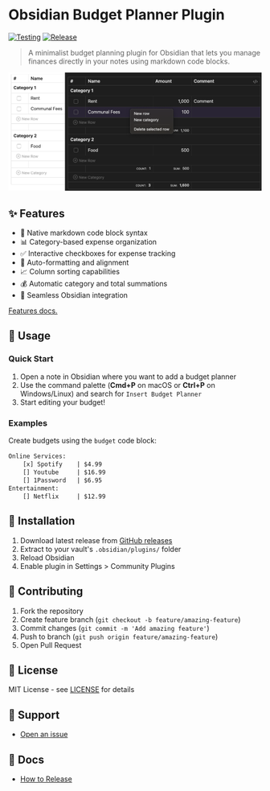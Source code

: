 # Obsidian Budget Planner Plugin

[![Testing](https://github.com/kalinichenko88/obsidian-budget-planner-plugin/actions/workflows/testing.yml/badge.svg)](https://github.com/kalinichenko88/obsidian-budget-planner-plugin/actions/workflows/testing.yml)
[![Release](https://github.com/kalinichenko88/obsidian-budget-planner-plugin/actions/workflows/release.yml/badge.svg)](https://github.com/kalinichenko88/obsidian-budget-planner-plugin/actions/workflows/release.yml)

> A minimalist budget planning plugin for Obsidian that lets you manage finances directly in your notes using markdown code blocks.

![screenshot](docs/assets/screenshot.png)

## ✨ Features

- 📝 Native markdown code block syntax
- 📊 Category-based expense organization
- ✅ Interactive checkboxes for expense tracking
- 🔄 Auto-formatting and alignment
- 📈 Column sorting capabilities
- 💰 Automatic category and total summations
- 🔧 Seamless Obsidian integration

[Features docs.](docs/features.md)

## 📖 Usage

### Quick Start

1. Open a note in Obsidian where you want to add a budget planner
2. Use the command palette (**Cmd+P** on macOS or **Ctrl+P** on Windows/Linux) and search for `Insert Budget Planner`
3. Start editing your budget!

### Examples

Create budgets using the `budget` code block:

```budget
Online Services:
    [x] Spotify    | $4.99
    [] Youtube     | $16.99
    [] 1Password   | $6.95
Entertainment:
    [] Netflix     | $12.99
```

## 🚀 Installation

1. Download latest release from [GitHub releases](https://github.com/kalinichenko88/obsidian-budget-planner-plugin/releases)
2. Extract to your vault's `.obsidian/plugins/` folder
3. Reload Obsidian
4. Enable plugin in Settings > Community Plugins

## 🤝 Contributing

1. Fork the repository
2. Create feature branch (`git checkout -b feature/amazing-feature`)
3. Commit changes (`git commit -m 'Add amazing feature'`)
4. Push to branch (`git push origin feature/amazing-feature`)
5. Open Pull Request

## 📄 License

MIT License - see [LICENSE](LICENSE) for details

## 💬 Support

- [Open an issue](https://github.com/kalinichenko88/obsidian-budget-planner-plugin/issues)

## 🔖 Docs

- [How to Release](docs/release-process.md)
